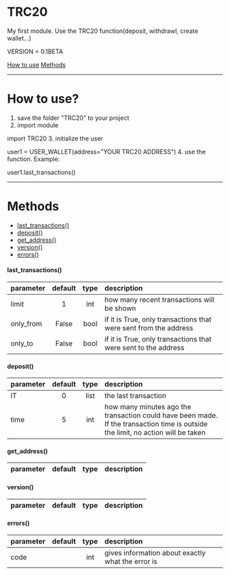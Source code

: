 # TRC20
My first module. Use the TRC20 function(deposit, withdrawl, create wallet...)

VERSION = 0.1BETA

[How to use](#HowToUse)
[Methods](#Methods)

***
# <a id="HowToUse">How to use?</a>

1. save the folder "TRC20" to your project
2. import module
 
import TRC20
3. initialize the user
  
user1 = USER_WALLET(address="YOUR TRC20 ADDRESS")
4. use the function. Example:
  
user1.last_transactions()
***
# <a id="Methods">Methods</a>
+ [last_transactions()](#lT)
+ [deposit()](#deposit)
+ [get_address()](#gA)
+ [version()](#version)
+ [errors()](#errors)

#### <a id="lT">last_transactions()</a>
parameter | default | type | description |
:-------------|:------------:|:-------:|:----------------------------
limit | 1 | int | how many recent transactions will be shown
only_from | False | bool | if it is True, only transactions that were sent from the address
only_to | False | bool | if it is True, only transactions that were sent to the address

#### <a id="deposit">deposit()</a>
parameter | default | type | description |
:-------------|:------------:|:-------:|:----------------------------
lT | 0 | list | the last transaction
time | 5 | int | how many minutes ago the transaction could have been made. If the transaction time is outside the limit, no action will be taken

#### <a id="gA">get_address()</a>
parameter | default | type | description |
:-------------|:------------:|:-------:|:----------------------------


#### <a id="version">version()</a>
parameter | default | type | description |
:-------------|:------------:|:-------:|:----------------------------

#### <a id="errors">errors()</a>
parameter | default | type | description |
:-------------|:------------:|:-------:|:----------------------------
code |  | int | gives information about exactly what the error is
